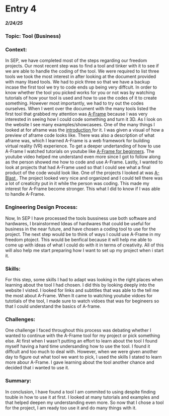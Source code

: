 # Entry 4
##### 2/24/25

### Topic: Tool (Business)

### Context: 
<p> In SEP, we have completed most of the steps regarding our freedom projects. Our most recent step was to find a tool and tinker with it to see if we are able to handle the coding of the tool. We were required to list three tools we took the most interest in after looking at the document provided with many litsed tools. We had to pick three so that we have a backup incase the first tool we try to code ends up being very diffcult. In order to know whether the tool you picked works for you or not was by watching tutorials of how your tool is used and how to use the codes of it to create something. However most importantly, we had to try out the codes ourselves. When I went over the document with the many tools listed the first tool that grabbed my attention was <a href="https://aframe.io/" > A-Frame</a> because I was very interested in seeing how I could code something and turn it 3D. As I look on the website I see many examples/showcasees. One of the many things I looked at for aframe was the <a href="https://aframe.io/docs/1.7.0/introduction/"> introduction </a> for it. I was given a visual of how a preview of aframe code looks like. There was also a description of what aframe was, which I learned A-Frame is a web framework for building virtual reality (VR) experience. To get a deeper undertanding of how to use A-Frame I watched tutorials on youtube like <a href="https://www.youtube.com/watch?v=-Q_FIByQUAI&list=PLP3KjR1TMw7ekqC4o5gy0rR4odw7Jga84"> A-Frame for beginners</a>. The youtube video helped me understand even more since I got to follow along as the person showed me how to code and use A-Frame. Lastly, I wanted to look at projects that had A-Frame used so that I could see what a final product of the code would look like. One of the projects I looked at was <a href="https://aframe.io/a-blast/"> A-Blast </a>. The project looked very nice and organized and I could tell there was a lot of creaticity put in it while the person was coding. This made my interest for A-Frame become stronger. This what I did to know if I was able to handle A-Frame.
</p>

### Engineering Design Process: 
<p> Now, In SEP I have processed the tools bussiness use both software and hardwares, I brainstormed Ideas of hardwares that could be useful for business in the near future, and have chosen a coding tool to use for the project. The next step would be to think of ways I could use A-Frame in my freedom ptoject. This would be benfical because it will help me able to come up with ideas of what I could do with it in terms of creativity. All of this will also help me start preparing how I want to set up my project when i start it.   </p>

### Skills: 
<p> For this step, some skills I had to adapt was looking in the right places when learning about the tool I had chosen. I did this by looking deeply into the website I visted. I looked for links and subtitles that was able to the tell me the most about A-Frame. When It came to watching youtube vidoes for tutotials of the tool, I made sure to watch vidoes that was for begineers so that I could understand the basics of A-frame. </p>

### Challenges: 
<p>One challenge I faced throughout this process was debating whether I wanted to continue with the A-Frame tool for my project or pick something else. At first when I wasn't putting an effort to learn about the tool I found myself having a hard time undersanding how to use the tool. I found it diffcult and too much to deal with. However, when we were given another day to figure out what tool we want to pick, I used the skills I stated to learn more abour A-Frame. I gave learning about the tool another chance and decided that i wanted to use it. </p>

### Summary:
<p>In conclusion, I have found a tool I am commited to using despite finding touble in how to use it at first. I looked at many tutorials and examples and that helped deepen my understanding even more. So now that I chose a tool for the project, I am ready too use it and do many things with it. </p>


